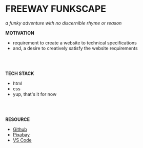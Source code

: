 # FREEWAY FUNKSCAPE

_a funky adventure with no discernible rhyme or reason_

**MOTIVATION**

- requirement to create a website to technical specifications
- and, a desire to creatively satisfy the website requirements

<br>
<br>
 
**TECH STACK**

- html
- css
- yup, that's it for now

<br>
<br>
 
**RESOURCE**

- [Github](github.com)
- [Pixabay](pixabay.com)
- [VS Code](code.visualstudio.com)

```

```

